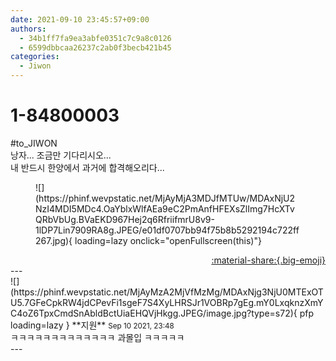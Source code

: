 ```yaml
---
date: 2021-09-10 23:45:57+09:00
authors:
  - 34b1ff7fa9ea3abfe0351c7c9a8c0126
  - 6599dbbcaa26237c2ab0f3becb421b45
categories:
  - Jiwon
---
```


# 1-84800003

<div class="post-container" markdown="1">
<div class="content-container md-sidebar__scrollwrap" markdown="1">

\#to_JIWON<br>낭자... 조금만 기다리시오... <br>내 반드시 한양에서 과거에 합격해오리다...
<figure markdown="1">
![](https://phinf.wevpstatic.net/MjAyMjA3MDJfMTUw/MDAxNjU2NzI4MDI5MDc4.OaYblxWlfAEa9eC2PmAnfHFEXsZlImg7HcXTvQRbVbUg.BVaEKD967Hej2q6RfriifmrU8v9-1lDP7Lin7909RA8g.JPEG/e01df0707bb94f75b8b5292194c722ff267.jpg){ loading=lazy onclick="openFullscreen(this)"}
</figure>


</div>
</div>

<div style="text-align: right;" markdown="1">
<a href="https://weverse.io/fromis9/fanpost/1-84800003" style="text-align: right;">:material-share:{.big-emoji}</a>
</div>
---

<div class="comments-container md-sidebar__scrollwrap" markdown="1">
<div class="comment" markdown="1">
<div class='id-container' markdown="1">
![](https://phinf.wevpstatic.net/MjAyMzA2MjVfMzMg/MDAxNjg3NjU0MTExOTU5.7GFeCpkRW4jdCPevFi1sgeF7S4XyLHRSJr1VOBRp7gEg.mY0LxqknzXmYC4oZ6TpxCmdSnAbldBctUiaEHQVjHkgg.JPEG/image.jpg?type=s72){ pfp loading=lazy }
**<span class="artist">지원</span>** <small>Sep 10 2021, 23:48</small><br>
</div>
<div class='comment-body' markdown="1">
ㅋㅋㅋㅋㅋㅋㅋㅋㅋㅋㅋㅋㅋ 과몰입 ㅋㅋㅋㅋㅋ
</div>
</div>
</div>
---
